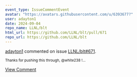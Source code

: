```yaml
---
event_type: IssueCommentEvent
avatar: "https://avatars.githubusercontent.com/u/6393677?"
user: adayton1
date: 2024-09-04
repo_name: LLNL/blt
html_url: https://github.com/LLNL/blt/pull/671
repo_url: https://github.com/LLNL/blt
---
```


<a href='https://github.com/adayton1' target='_blank'>adayton1</a> commented on issue <a href='https://github.com/LLNL/blt/pull/671' target='_blank'>LLNL/blt#671</a>.

<small>Thanks for pushing this through, @white238 !...</small>

<a href='https://github.com/LLNL/blt/pull/671' target='_blank'>View Comment</a>